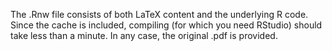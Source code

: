 The .Rnw file consists of both LaTeX content and the underlying R code. Since the cache is included, compiling (for which you need RStudio) should take less than a minute. In any case, the original .pdf is provided.